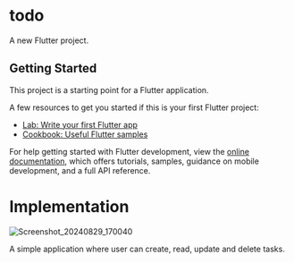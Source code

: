 # todo

A new Flutter project.

## Getting Started

This project is a starting point for a Flutter application.

A few resources to get you started if this is your first Flutter project:

- [Lab: Write your first Flutter app](https://docs.flutter.dev/get-started/codelab)
- [Cookbook: Useful Flutter samples](https://docs.flutter.dev/cookbook)

For help getting started with Flutter development, view the
[online documentation](https://docs.flutter.dev/), which offers tutorials,
samples, guidance on mobile development, and a full API reference.

# Implementation
![Screenshot_20240829_170040](https://github.com/user-attachments/assets/97fae604-2949-49a2-bc95-9caecab0366b)

A simple application where user can create, read, update and delete tasks.
